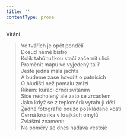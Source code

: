 ```yaml
---
title: ''
contentType: prose
---
```


Vítání

> Ve tvářích je opět pondělí  
> Dosud němé bistro  
> Kolik tahů tužkou stačí začernit ulici  
> Proměnit mapu ve vyjedený talíř  
> Ještě jedna malá jachta  
> A budeme zase hovořit o patnících  
> O bludišti než pomalu zmizí  
> Říkám: kuřáci drnčí svítáním  
> Sice neoholený ale zato se zrcadlem  
> Jako když se z teploměrů vytahují děti  
> Žádné fotografie pouze poskládané kosti  
> Černá kronika v krajkách omylů  
> Zvláštní znamení:  
> Na poměry se dnes nadává vestoje
